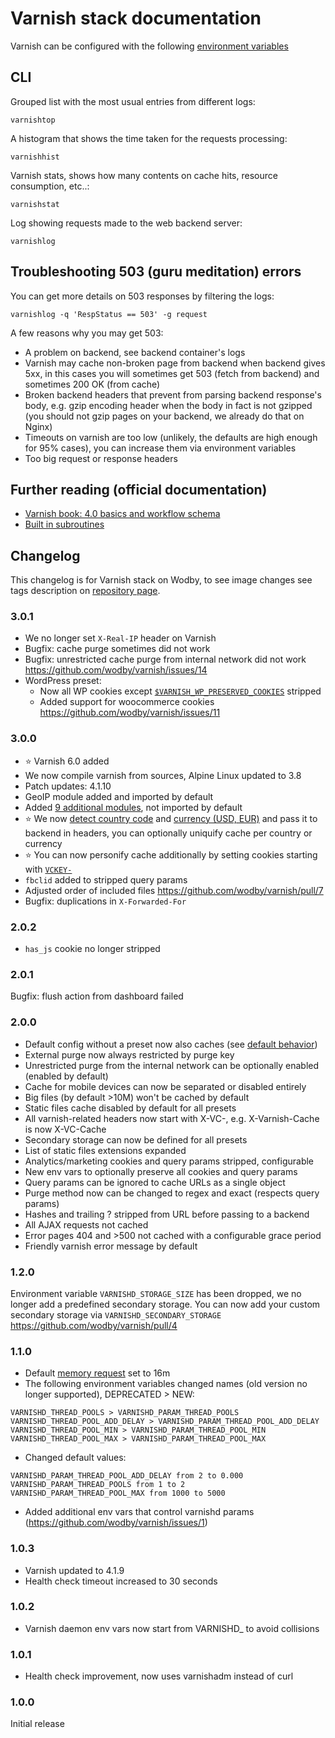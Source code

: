 # Varnish stack documentation

Varnish can be configured with the following [environment variables](https://github.com/wodby/varnish#environment-variables)

## CLI

Grouped list with the most usual entries from different logs:
```shell
varnishtop
```

A histogram that shows the time taken for the requests processing:
```shell
varnishhist
```

Varnish stats, shows how many contents on cache hits, resource consumption, etc..:
```shell
varnishstat
```

Log showing requests made to the web backend server:
```shell
varnishlog
```

## Troubleshooting 503 (guru meditation) errors

You can get more details on 503 responses by filtering the logs:
```shell
varnishlog -q 'RespStatus == 503' -g request
```

A few reasons why you may get 503:

* A problem on backend, see backend container's logs
* Varnish may cache non-broken page from backend when backend gives 5xx, in this cases you will sometimes get 503 (fetch from backend) and sometimes 200 OK (from cache)
* Broken backend headers that prevent from parsing backend response's body, e.g. gzip encoding header when the body in fact is not gzipped (you should not gzip pages on your backend, we already do that on Nginx)  
* Timeouts on varnish are too low (unlikely, the defaults are high enough for 95% cases), you can increase them via environment variables
* Too big request or response headers 

## Further reading (official documentation)

* [Varnish book: 4.0 basics and workflow schema](https://book.varnish-software.com/4.0/chapters/VCL_Basics.html)
* [Built in subroutines](https://varnish-cache.org/docs/trunk/users-guide/vcl-built-in-subs.html)

## Changelog

This changelog is for Varnish stack on Wodby, to see image changes see tags description on [repository page](https://github.com/wodby/varnish/releases).

### 3.0.1

- We no longer set `X-Real-IP` header on Varnish
- Bugfix: cache purge sometimes did not work
- Bugfix: unrestricted cache purge from internal network did not work https://github.com/wodby/varnish/issues/14
- WordPress preset: 
    - Now all WP cookies except [`$VARNISH_WP_PRESERVED_COOKIES`](https://github.com/wodby/varnish#varnish_wp_preserved_cookies) stripped
    - Added support for woocommerce cookies https://github.com/wodby/varnish/issues/11

### 3.0.0

* ⭐️ Varnish 6.0 added
* We now compile varnish from sources, Alpine Linux updated to 3.8
* Patch updates: 4.1.10
* GeoIP module added and imported by default
* Added [9 additional modules](https://github.com/wodby/varnish#installed-modules), not imported by default
* ⭐️ We now [detect country code](https://github.com/wodby/varnish#geoip) and [currency (USD, EUR)](https://github.com/wodby/varnish#currency) and pass it to backend in headers, you can optionally uniquify cache per country or currency
* ⭐️ You can now personify cache additionally by setting cookies starting with [`VCKEY-`](https://github.com/wodby/varnish#cache-personification)
* `fbclid` added to stripped query params
* Adjusted order of included files https://github.com/wodby/varnish/pull/7
* Bugfix: duplications in `X-Forwarded-For`

### 2.0.2

* `has_js` cookie no longer stripped

### 2.0.1

Bugfix: flush action from dashboard failed

### 2.0.0

* Default config without a preset now also caches (see [default behavior](https://github.com/wodby/varnish#default-behaviour))
* External purge now always restricted by purge key
* Unrestricted purge from the internal network can be optionally enabled (enabled by default)
* Cache for mobile devices can now be separated or disabled entirely
* Big files (by default >10M) won't be cached by default
* Static files cache disabled by default for all presets
* All varnish-related headers now start with X-VC-, e.g. X-Varnish-Cache is now X-VC-Cache
* Secondary storage can now be defined for all presets
* List of static files extensions expanded
* Analytics/marketing cookies and query params stripped, configurable
* New env vars to optionally preserve all cookies and query params
* Query params can be ignored to cache URLs as a single object
* Purge method now can be changed to regex and exact (respects query params)
* Hashes and trailing ? stripped from URL before passing to a backend
* All AJAX requests not cached
* Error pages 404 and >500 not cached with a configurable grace period
* Friendly varnish error message by default

### 1.2.0

Environment variable `VARNISHD_STORAGE_SIZE` has been dropped, we no longer add a predefined secondary storage. You can now add your custom secondary storage via `VARNISHD_SECONDARY_STORAGE` https://github.com/wodby/varnish/pull/4

### 1.1.0

* Default [memory request](../config.md#resources) set to 16m
* The following environment variables changed names (old version no longer supported), DEPRECATED > NEW:
```
VARNISHD_THREAD_POOLS > VARNISHD_PARAM_THREAD_POOLS
VARNISHD_THREAD_POOL_ADD_DELAY > VARNISHD_PARAM_THREAD_POOL_ADD_DELAY
VARNISHD_THREAD_POOL_MIN > VARNISHD_PARAM_THREAD_POOL_MIN
VARNISHD_THREAD_POOL_MAX > VARNISHD_PARAM_THREAD_POOL_MAX
```
* Changed default values:
```
VARNISHD_PARAM_THREAD_POOL_ADD_DELAY from 2 to 0.000
VARNISHD_PARAM_THREAD_POOLS from 1 to 2
VARNISHD_PARAM_THREAD_POOL_MAX from 1000 to 5000
```
* Added additional env vars that control varnishd params (https://github.com/wodby/varnish/issues/1)


### 1.0.3

* Varnish updated to 4.1.9
* Health check timeout increased to 30 seconds

### 1.0.2

* Varnish daemon env vars now start from VARNISHD_ to avoid collisions

### 1.0.1

* Health check improvement, now uses varnishadm instead of curl

### 1.0.0

Initial release